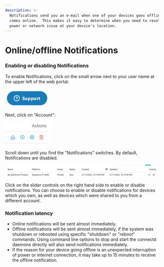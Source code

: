 ```yaml
---
description: >-
  Notifications send you an e-mail when one of your devices goes offline or
  comes online.  This makes it easy to determine when you need to resolve a
  power or network issue at your device's location.
---
```


# Online/offline Notifications

### Enabling or disabling Notifications

To enable Notifications, click on the small arrow next to your user name at the upper left of the web portal:

![](../.gitbook/assets/image%20%28138%29.png)

Next, click on "Account":

![](../.gitbook/assets/image%20%28217%29.png)

Scroll down until you find the "Notifications" switches.  By default, Notifications are disabled.

![](../.gitbook/assets/image%20%28349%29.png)

Click on the slider controls on the right hand side to enable or disable notifications.  You can choose to enable or disable notifications for devices which you own, as well as devices which were shared to you from a different account.

### Notification latency

* Online notifications will be sent almost immediately. 
* Offline notifications will be sent almost immediately, if the system was shutdown or rebooted using specific "shutdown" or "reboot" commands.  Using command line options to stop and start the connectd daemons directly will also send notifications immediately.
* If the reason for your device going offline is an unexpected interruption of power or internet connection, it may take up to 15 minutes to receive the offline notification.

